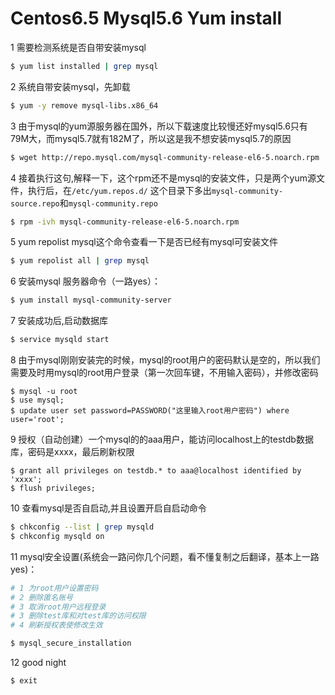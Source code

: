Centos6.5 Mysql5.6 Yum install
===================================

1 需要检测系统是否自带安装mysql  

```bash
$ yum list installed | grep mysql
```

2 系统自带安装mysql，先卸载

```bash
$ yum -y remove mysql-libs.x86_64
```

3 由于mysql的yum源服务器在国外，所以下载速度比较慢还好mysql5.6只有79M大，而mysql5.7就有182M了，所以这是我不想安装mysql5.7的原因

```bash
$ wget http://repo.mysql.com/mysql-community-release-el6-5.noarch.rpm
```

4 接着执行这句,解释一下，这个rpm还不是mysql的安装文件，只是两个yum源文件，执行后，在`/etc/yum.repos.d/` 这个目录下多出`mysql-community-source.repo`和`mysql-community.repo`

```bash
$ rpm -ivh mysql-community-release-el6-5.noarch.rpm
```

5 yum repolist mysql这个命令查看一下是否已经有mysql可安装文件

```bash
$ yum repolist all | grep mysql
```

6 安装mysql 服务器命令（一路yes）：

```bash
$ yum install mysql-community-server
```

7 安装成功后,启动数据库

```bash
$ service mysqld start
```

8 由于mysql刚刚安装完的时候，mysql的root用户的密码默认是空的，所以我们需要及时用mysql的root用户登录（第一次回车键，不用输入密码），并修改密码

```mysql
$ mysql -u root  
$ use mysql;
$ update user set password=PASSWORD("这里输入root用户密码") where user='root';
```

9 授权（自动创建）一个mysql的的aaa用户，能访问localhost上的testdb数据库，密码是xxxx，最后刷新权限

```mysql
$ grant all privileges on testdb.* to aaa@localhost identified by 'xxxx';
$ flush privileges;
```

10 查看mysql是否自启动,并且设置开启自启动命令

```bash
$ chkconfig --list | grep mysqld
$ chkconfig mysqld on
```

11 mysql安全设置(系统会一路问你几个问题，看不懂复制之后翻译，基本上一路yes)：

```bash
# 1 为root用户设置密码
# 2 删除匿名账号
# 3 取消root用户远程登录
# 3 删除test库和对test库的访问权限
# 4 刷新授权表使修改生效

$ mysql_secure_installation
```

12 good night 

```bash
$ exit
```
